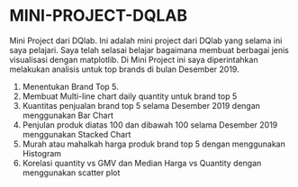 # MINI-PROJECT-DQLAB
Mini Project dari DQlab.
Ini adalah mini project dari DQlab yang selama ini saya pelajari. Saya telah selasai belajar bagaimana membuat berbagai jenis visualisasi dengan matplotlib. Di Mini Project ini saya diperintahkan melakukan analisis untuk top brands di bulan Desember 2019.

1. Menentukan Brand Top 5.
2. Membuat Multi-line chart daily quantity untuk brand top 5
3. Kuantitas penjualan brand top 5 selama Desember 2019 dengan menggunakan Bar Chart
4. Penjulan produk diatas 100 dan dibawah 100 selama Desember 2019 menggunakan Stacked Chart
5. Murah atau mahalkah harga produk brand top 5 dengan menggunakan Histogram
6. Korelasi quantity vs GMV dan Median Harga vs Quantity dengan menggunakan scatter plot
